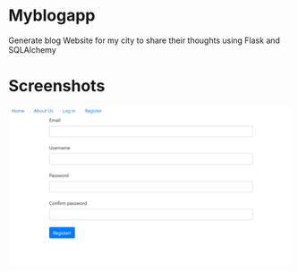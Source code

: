 # Myblogapp

Generate blog Website for my city to share their thoughts
using Flask and SQLAlchemy  <br>

# Screenshots

![Register](https://github.com/danah2139/myblogapp/blob/master/myblog/static/screenshots/register.png "Register")
